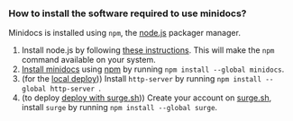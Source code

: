 ### How to install the software required to use minidocs?

Minidocs is installed using `npm`, the [node.js](https://nodejs.org/en/) packager manager.

1. Install node.js by following [these instructions](http://blog.npmjs.org/post/85484771375/how-to-install-npm). This will make the `npm` command available on your system.
2. [Install minidocs](https://www.npmjs.com/package/minidocs) using [npm](https://www.npmjs.com/) by running ```npm install --global minidocs```.
3. (for the <a href="/local-deploy" class="content-link ">local deploy</a>)) Install `http-server` by running ```npm install --global http-server ```.
4. (to deploy <a href="/deploy-surge" class="content-link ">deploy with surge.sh</a>)) Create your account on [surge.sh](http://surge.sh), install `surge` by running `npm install --global surge`.